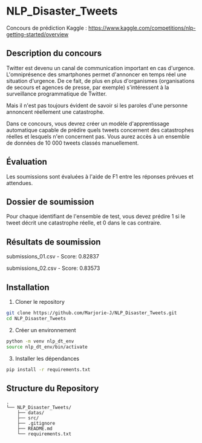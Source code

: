# NLP_Disaster_Tweets

Concours de prédiction Kaggle : https://www.kaggle.com/competitions/nlp-getting-started/overview


## Description du concours

Twitter est devenu un canal de communication important en cas d'urgence.
L'omniprésence des smartphones permet d'annoncer en temps réel une situation d'urgence. De ce fait, de plus en plus d'organismes (organisations de secours et agences de presse, par exemple) s'intéressent à la surveillance programmatique de Twitter.

Mais il n'est pas toujours évident de savoir si les paroles d'une personne annoncent réellement une catastrophe. 

Dans ce concours, vous devrez créer un modèle d'apprentissage automatique capable de prédire quels tweets concernent des catastrophes réelles et lesquels n'en concernent pas. 
Vous aurez accès à un ensemble de données de 10 000 tweets classés manuellement. 


## Évaluation

Les soumissions sont évaluées à l'aide de F1 entre les réponses prévues et attendues.


## Dossier de soumission

Pour chaque identifiant de l'ensemble de test, vous devez prédire 1 si le tweet décrit une catastrophe réelle, et 0 dans le cas contraire.


## Résultats de soumission

submissions_01.csv - Score: 0.82837

submissions_02.csv - Score: 0.83573


## Installation

1. Cloner le repository

```bash
git clone https://github.com/Marjorie-J/NLP_Disaster_Tweets.git
cd NLP_Disaster_Tweets
```

2. Créer un environnement

```bash
python -m venv nlp_dt_env
source nlp_dt_env/bin/activate
```

3. Installer les dépendances

```bash
pip install -r requirements.txt
```


## Structure du Repository

```
.
└── NLP_Disaster_Tweets/
    ├── datas/
    ├── src/
    ├── .gitignore
    ├── README.md
    └── requirements.txt
